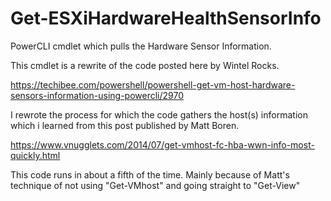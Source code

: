 # Get-ESXiHardwareHealthSensorInfo
PowerCLI cmdlet which pulls the Hardware Sensor Information.

This cmdlet is a rewrite of the code posted here by Wintel Rocks.

https://techibee.com/powershell/powershell-get-vm-host-hardware-sensors-information-using-powercli/2970

I rewrote the process for which the code gathers the host(s) information which i learned from this post published by Matt Boren.

https://www.vnugglets.com/2014/07/get-vmhost-fc-hba-wwn-info-most-quickly.html

This code runs in about a fifth of the time. Mainly because of Matt's technique of not using "Get-VMhost" and going straight to "Get-View"
